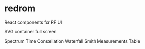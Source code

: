 # redrom
React components for RF UI

SVG container
full screen

Spectrum
Time
Constellation
Waterfall
Smith
Measurements
Table
